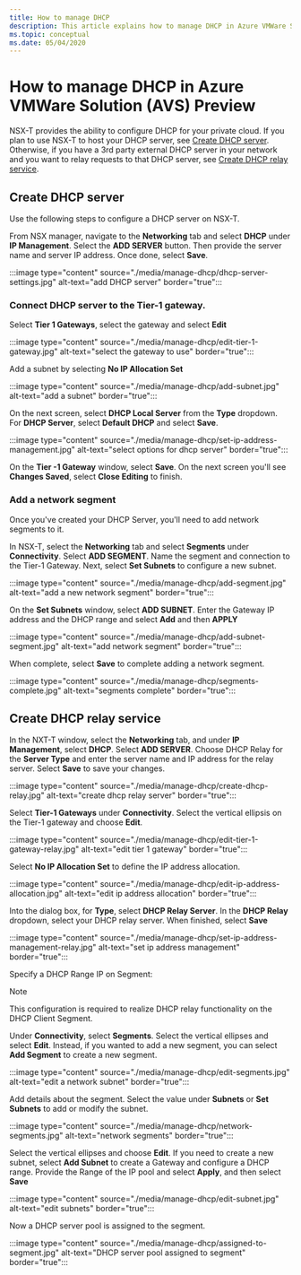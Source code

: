 ```yaml
---
title: How to manage DHCP
description: This article explains how to manage DHCP in Azure VMWare Solution (AVS)
ms.topic: conceptual
ms.date: 05/04/2020
---
```

# How to manage DHCP in Azure VMWare Solution (AVS) Preview

NSX-T provides the ability to configure DHCP for your private cloud. If you plan to use NSX-T to host your DHCP server, see [Create DHCP server](#create-dhcp-server). Otherwise, if you have a 3rd party external DHCP server in your network and you want to relay requests to that DHCP server, see [Create DHCP relay service](#create-dhcp-relay-service).

## Create DHCP server

Use the following steps to configure a DHCP server on NSX-T.

From NSX manager, navigate to the **Networking** tab and select **DHCP** under **IP Management**. Select the **ADD SERVER** button. Then provide the server name and server IP address. Once done, select **Save**.

:::image type="content" source="./media/manage-dhcp/dhcp-server-settings.jpg" alt-text="add DHCP server" border="true":::

### Connect DHCP server to the Tier-1 gateway.

Select **Tier 1 Gateways**, select the gateway and select **Edit**

:::image type="content" source="./media/manage-dhcp/edit-tier-1-gateway.jpg" alt-text="select the gateway to use" border="true":::

Add a subnet by selecting **No IP Allocation Set**

:::image type="content" source="./media/manage-dhcp/add-subnet.jpg" alt-text="add a subnet" border="true":::

On the next screen, select **DHCP Local Server** from the **Type** dropdown. For **DHCP Server**, select **Default DHCP** and select **Save**.

:::image type="content" source="./media/manage-dhcp/set-ip-address-management.jpg" alt-text="select options for dhcp server" border="true":::

On the **Tier -1 Gateway** window, select **Save**. On the next screen you'll see **Changes Saved**, select **Close Editing** to finish.

### Add a network segment

Once you've created your DHCP Server, you'll need to add network segments to it.

In NSX-T, select the **Networking** tab and select **Segments** under **Connectivity**. Select **ADD SEGMENT**. Name the segment and connection to the Tier-1 Gateway. Next, select **Set Subnets** to configure a new subnet. 

:::image type="content" source="./media/manage-dhcp/add-segment.jpg" alt-text="add a new network segment" border="true":::

On the **Set Subnets** window, select **ADD SUBNET**. Enter the Gateway IP address and the DHCP range and select **Add** and then **APPLY**

:::image type="content" source="./media/manage-dhcp/add-subnet-segment.jpg" alt-text="add network segment" border="true":::

When complete, select **Save** to complete adding a network segment.

:::image type="content" source="./media/manage-dhcp/segments-complete.jpg" alt-text="segments complete" border="true":::

## Create DHCP relay service

In the NXT-T window, select the **Networking** tab, and under **IP Management**, select **DHCP**. Select **ADD SERVER**. Choose DHCP Relay for the **Server Type** and enter the server name and IP address for the relay server. Select **Save** to save your changes.

:::image type="content" source="./media/manage-dhcp/create-dhcp-relay.jpg" alt-text="create dhcp relay server" border="true":::

Select **Tier-1 Gateways** under **Connectivity**. Select the vertical ellipsis on the Tier-1 gateway and choose **Edit**.

:::image type="content" source="./media/manage-dhcp/edit-tier-1-gateway-relay.jpg" alt-text="edit tier 1 gateway" border="true":::

Select **No IP Allocation Set** to define the IP address allocation.

:::image type="content" source="./media/manage-dhcp/edit-ip-address-allocation.jpg" alt-text="edit ip address allocation" border="true":::

Into the dialog box, for **Type**, select **DHCP Relay Server**. In the **DHCP Relay** dropdown, select your DHCP relay server. When finished, select **Save**

:::image type="content" source="./media/manage-dhcp/set-ip-address-management-relay.jpg" alt-text="set ip address management" border="true":::

Specify a DHCP Range IP on Segment:

> [!NOTE]
> This configuration is required to realize DHCP relay functionality on the DHCP Client Segment. 

Under **Connectivity**, select **Segments**. Select the vertical ellipses and select **Edit**. Instead, if you wanted to add a new segment, you can select **Add Segment** to create a new segment.

:::image type="content" source="./media/manage-dhcp/edit-segments.jpg" alt-text="edit a network subnet" border="true":::

Add details about the segment. Select the value under **Subnets** or **Set Subnets** to add or modify the subnet.

:::image type="content" source="./media/manage-dhcp/network-segments.jpg" alt-text="network segments" border="true":::

Select the vertical ellipses and choose **Edit**. If you need to create a new subnet, select **Add Subnet** to create a Gateway and configure a DHCP range. Provide the Range of the IP pool and select **Apply**, and then select **Save**

:::image type="content" source="./media/manage-dhcp/edit-subnet.jpg" alt-text="edit subnets" border="true":::

Now a DHCP server pool is assigned to the segment.

:::image type="content" source="./media/manage-dhcp/assigned-to-segment.jpg" alt-text="DHCP server pool assigned to segment" border="true":::
